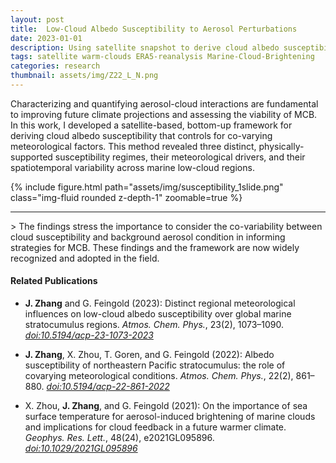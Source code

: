 ```yaml
---
layout: post
title:  Low-Cloud Albedo Susceptibility to Aerosol Perturbations
date: 2023-01-01
description: Using satellite snapshot to derive cloud albedo susceptibility to aerosol perturbations for marine stratocumulus clouds.
tags: satellite warm-clouds ERA5-reanalysis Marine-Cloud-Brightening
categories: research
thumbnail: assets/img/Z22_L_N.png
---
```


Characterizing and quantifying aerosol-cloud interactions are fundamental to improving future climate projections and assessing the viability of MCB. In this work, I developed a satellite-based, bottom-up framework for deriving cloud albedo susceptibility that controls for co-varying meteorological factors. This method revealed three distinct, physically-supported susceptibility regimes, their meteorological drivers, and their spatiotemporal variability across marine low-cloud regions. 

<div class="row mt-3">
    <div class="col-sm mt-3 mt-md-0">
        {% include figure.html path="assets/img/susceptibility_1slide.png" class="img-fluid rounded z-depth-1" zoomable=true %}
    </div>
</div>

<!--
<div class="row mt-3">
    <div class="col-sm mt-3 mt-md-0">
        {% include figure.html path="assets/img/Z22_L_N.png" class="img-fluid rounded z-depth-1" zoomable=true %}
    </div>
    <div class="col-sm mt-3 mt-md-0">
        {% include figure.html path="assets/img/Z23_spider.png" class="img-fluid rounded z-depth-1" zoomable=true %}
    </div>
</div>
<div class="caption">
    [LEFT]Cloud albedo susceptibility (colored filled circles) in LWP–N<sub>d</sub> space for the NE Pacific stratocumulus deck. Size of the filled circles indicates the relative frequency of occurrence. Three susceptibility regimes are identified: (i) precipitating–brightening (light green; positive susceptibility states with effective radii greater than 12µm), (ii) entrainment–darkening (brown; negative susceptibility states and right-hand side of the EEF isoline), and (iii) Twomey–brightening (dark green; non-precipitating states with positive susceptibilities) regimes. [RIGHT] Monthly mean albedo susceptibility, overlaid with monthly mean low-cloud frequency of occurrence and cloud droplet number concentration.
</div>
-->

<hr>
> The findings stress the importance to consider the co-variability between cloud susceptibility and background aerosol condition in informing strategies for MCB. These findings and the framework are now widely recognized and adopted in the field. 

#### Related Publications
- **J. Zhang** and G. Feingold (2023): Distinct regional meteorological influences on low-cloud albedo susceptibility over global marine stratocumulus regions. _Atmos. Chem. Phys._, 23(2), 1073–1090. [*doi:10.5194/acp-23-1073-2023*](https://doi.org/10.5194/acp-23-1073-2023)

- **J. Zhang**, X. Zhou, T. Goren, and G. Feingold (2022): Albedo susceptibility of northeastern Pacific stratocumulus: the role of covarying meteorological conditions. _Atmos. Chem. Phys._, 22(2), 861–880. [*doi:10.5194/acp-22-861-2022*](https://doi.org/10.5194/acp-22-861-2022)

- X. Zhou, **J. Zhang**, and G. Feingold (2021): On the importance of sea surface temperature for aerosol-induced brightening of marine clouds and implications for cloud feedback in a future warmer climate. _Geophys. Res. Lett._, 48(24), e2021GL095896. [*doi:10.1029/2021GL095896*](https://doi.org/10.1029/2021GL095896)
